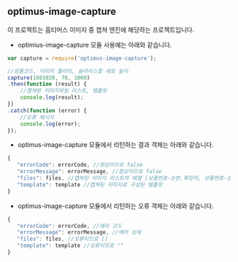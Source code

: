 ## optimus-image-capture

이 프로젝트는 옵티머스 이미지 중 캡쳐 엔진에 해당하는 프로젝트입니다.

* optimius-image-capture 모듈 사용예는 아래와 같습니다.

```javascript
var capture = require('optimus-image-capture');

//상품코드, 이미지 퀄리티, 슬라이스할 세로 높이
capture(1603020, 70, 1000)
.then(function (result) {
	//켭쳐된 이미지파일 리스트, 템플릿
	console.log(result);
})
.catch(function (error) {
	//오류 메시지
	console.log(error);
});

```



* optimus-image-capture 모듈에서 리턴하는 결과 객체는 아래와 같습니다.

```javascript
{
   "errorCode": errorCode, //정상이므로 false
   "errorMessage": errorMessage, //정상이므로 false
   "files": files, //캡쳐된 이미지 리스트의 배열 [상품번호-순번.확장자, 상품번호-순번.확장자, ...]
   "template": template //캡쳐된 이미지로 구성된 템플릿
}
```



* optimus-image-capture 모듈에서 리턴하는 오류 객체는 아래와 같습니다.

```javascript
{
   "errorCode": errorCode, //에러 코드
   "errorMessage": errorMessage, //에러 상세
   "files": files, //오류이므로 []
   "template": template //오류이므로 ""
}
```
